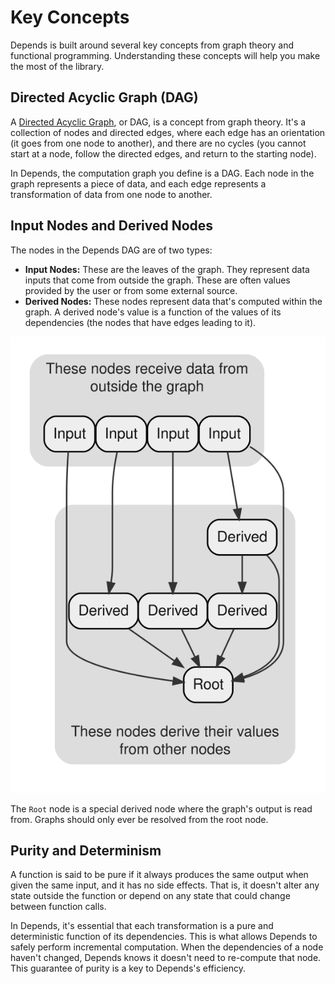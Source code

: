 # Key Concepts

Depends is built around several key concepts from graph theory and functional programming. Understanding these concepts will help you make the most of the library.

## Directed Acyclic Graph (DAG)

A [Directed Acyclic Graph](https://en.wikipedia.org/wiki/Directed_acyclic_graph), or DAG, is a concept from graph theory. It's a collection of nodes and directed edges, where each edge has an orientation (it goes from one node to another), and there are no cycles (you cannot start at a node, follow the directed edges, and return to the starting node).

In Depends, the computation graph you define is a DAG. Each node in the graph represents a piece of data, and each edge represents a transformation of data from one node to another.

## Input Nodes and Derived Nodes

The nodes in the Depends DAG are of two types:

- **Input Nodes:** These are the leaves of the graph. They represent data inputs that come from outside the graph. These are often values provided by the user or from some external source.
- **Derived Nodes:** These nodes represent data that's computed within the graph. A derived node's value is a function of the values of its dependencies (the nodes that have edges leading to it).

<p align="center">
  <img src="./assets/visualisation.svg" />
</p>

The `Root` node is a special derived node where the graph's output is read from. Graphs should only ever be resolved from the root node.

## Purity and Determinism

A function is said to be pure if it always produces the same output when given the same input, and it has no side effects. That is, it doesn't alter any state outside the function or depend on any state that could change between function calls.

In Depends, it's essential that each transformation is a pure and deterministic function of its dependencies. This is what allows Depends to safely perform incremental computation. When the dependencies of a node haven't changed, Depends knows it doesn't need to re-compute that node. This guarantee of purity is a key to Depends's efficiency.
